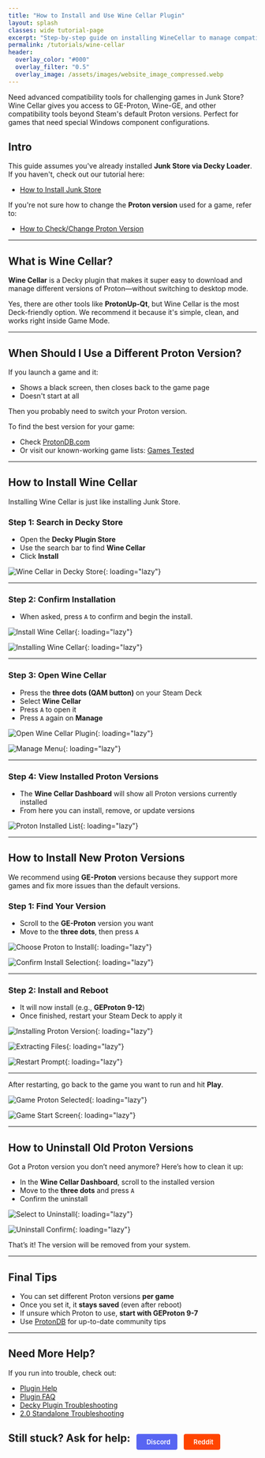 ```yaml
---
title: "How to Install and Use Wine Cellar Plugin"
layout: splash
classes: wide tutorial-page
excerpt: "Step-by-step guide on installing WineCellar to manage compatibility tools"
permalink: /tutorials/wine-cellar
header:
  overlay_color: "#000"
  overlay_filter: "0.5"
  overlay_image: /assets/images/website_image_compressed.webp
---
```

<div class="spacer mt-4"></div>

Need advanced compatibility tools for challenging games in Junk Store? Wine Cellar gives you access to GE-Proton, Wine-GE, and other compatibility tools beyond Steam's default Proton versions. Perfect for games that need special Windows component configurations.

## Intro

This guide assumes you've already installed **Junk Store via Decky Loader**.  
If you haven't, check out our tutorial here:

- [How to Install Junk Store](/tutorials/install-decky-plugin)

If you're not sure how to change the **Proton version** used for a game, refer to:

- [How to Check/Change Proton Version](/tutorials/proton-versions)

---

## What is Wine Cellar?

**Wine Cellar** is a Decky plugin that makes it super easy to download and manage different versions of Proton—without switching to desktop mode.

Yes, there are other tools like **ProtonUp-Qt**, but Wine Cellar is the most Deck-friendly option. We recommend it because it's simple, clean, and works right inside Game Mode.

---

## When Should I Use a Different Proton Version?

If you launch a game and it:
- Shows a black screen, then closes back to the game page
- Doesn't start at all

Then you probably need to switch your Proton version.

To find the best version for your game:
- Check [ProtonDB.com](https://www.protondb.com/)
- Or visit our known-working game lists: <a href="/tested-games">Games Tested</a>

---

## How to Install Wine Cellar

Installing Wine Cellar is just like installing Junk Store.

### Step 1: Search in Decky Store
- Open the **Decky Plugin Store**
- Use the search bar to find **Wine Cellar**
- Click **Install**

![Wine Cellar in Decky Store](/assets/images/Wine/Wine%20Cellar%20in%20Decky%20Store.jpg){: loading="lazy"}

---

### Step 2: Confirm Installation
- When asked, press `A` to confirm and begin the install.

![Install Wine Cellar](/assets/images/Wine/Install%20Wine%20Cellar%20Screen.jpg){: loading="lazy"}

![Installing Wine Cellar](/assets/images/Wine/Installing%20Wine%20Cellar.jpg){: loading="lazy"}

---

### Step 3: Open Wine Cellar
- Press the **three dots (QAM button)** on your Steam Deck
- Select **Wine Cellar**
- Press `A` to open it
- Press `A` again on **Manage**

![Open Wine Cellar Plugin](/assets/images/Wine/Wine%20Cellar%20Plugin%20Button.jpg){: loading="lazy"}

![Manage Menu](/assets/images/Wine/Wine%20Cellar%20Manage.jpg){: loading="lazy"}

---

### Step 4: View Installed Proton Versions
- The **Wine Cellar Dashboard** will show all Proton versions currently installed
- From here you can install, remove, or update versions

![Proton Installed List](/assets/images/Wine/Proton%20Installed.jpg){: loading="lazy"}

---

## How to Install New Proton Versions

We recommend using **GE-Proton** versions because they support more games and fix more issues than the default versions.

### Step 1: Find Your Version
- Scroll to the **GE-Proton** version you want
- Move to the **three dots**, then press `A`

![Choose Proton to Install](/assets/images/Wine/Proton%20Not%20Installed.jpg){: loading="lazy"}

![Confirm Install Selection](/assets/images/Wine/Install%20selection%20PV.jpg){: loading="lazy"}

---

### Step 2: Install and Reboot
- It will now install (e.g., **GEProton 9-12**)
- Once finished, restart your Steam Deck to apply it

![Installing Proton Version](/assets/images/Wine/Installing%20PV.jpg){: loading="lazy"}

![Extracting Files](/assets/images/Wine/Extracting%20PV.jpg){: loading="lazy"}

![Restart Prompt](/assets/images/Wine/Restart%20to%20use%20PV.jpg){: loading="lazy"}

---

After restarting, go back to the game you want to run and hit **Play**.

![Game Proton Selected](/assets/images/Wine/TMNT%20PV%20Selection.jpg){: loading="lazy"}

![Game Start Screen](/assets/images/Wine/TMNT%20Start%20Screen.jpg){: loading="lazy"}

---

## How to Uninstall Old Proton Versions

Got a Proton version you don’t need anymore? Here’s how to clean it up:

- In the **Wine Cellar Dashboard**, scroll to the installed version
- Move to the **three dots** and press `A`
- Confirm the uninstall

![Select to Uninstall](/assets/images/Wine/PV%20to%20uninstall.jpg){: loading="lazy"}

![Uninstall Confirm](/assets/images/Wine/Uninstall%20PV.jpg){: loading="lazy"}

That’s it! The version will be removed from your system.

---

## Final Tips

- You can set different Proton versions **per game**
- Once you set it, it **stays saved** (even after reboot)
- If unsure which Proton to use, **start with GEProton 9-7**
- Use [ProtonDB](https://www.protondb.com/) for up-to-date community tips

---

## Need More Help?

If you run into trouble, check out:
- [Plugin Help](/deckyhelp)
- [Plugin FAQ](/faq/decky/)
- [Decky Plugin Troubleshooting](/troubleshooting/decky/)
- [2.0 Standalone Troubleshooting](/troubleshooting/v2/)

Still stuck? Ask for help: 
<a href="https://discord.gg/6mRUhR6Teh" target="_blank" rel="noopener" class="community-btn discord-btn">
  <i class="fab fa-discord" style="margin-right: 6px;"></i> Discord
</a>
<a href="https://www.reddit.com/r/JunkStore/" target="_blank" rel="noopener" class="community-btn reddit-btn">
  <i class="fab fa-reddit" style="margin-right: 6px;"></i> Reddit
</a>
---


<style>
.community-btn {
  display: inline-flex;
  align-items: center;
  padding: 6px 12px;
  border-radius: 4px;
  text-decoration: none;
  font-weight: 600;
  font-size: 13px;
  transition: all 0.2s ease;
  border: 2px solid transparent;
  margin-left: 8px;
  color: white;
}

.discord-btn {
  background: #5865f2;
  color: white !important;
}

.reddit-btn {
  background: #ff4500;
  color: white !important;
}

.community-btn:hover {
  transform: translateY(-1px);
  box-shadow: 0 4px 12px rgba(0, 0, 0, 0.3);
  text-decoration: none;
  color: white;
  opacity: 0.9;
}
</style>
